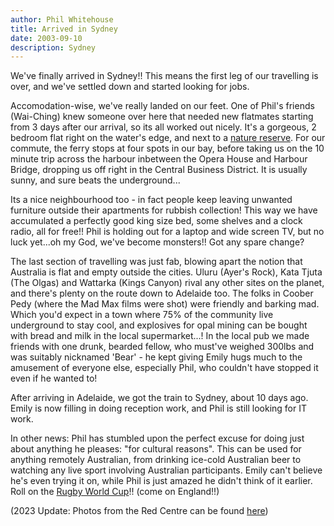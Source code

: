 ```yaml
---
author: Phil Whitehouse
title: Arrived in Sydney
date: 2003-09-10
description: Sydney
---
```


We've finally arrived in Sydney!! This means the first leg of our travelling is over, and we've settled down and started looking for jobs.

Accomodation-wise, we've really landed on our feet. One of Phil's friends (Wai-Ching) knew someone over here that needed new flatmates starting from 3 days after our arrival, so its all worked out nicely. It's a gorgeous, 2 bedroom flat right on the water's edge, and next to a [nature reserve](https://goo.gl/maps/ZE3VydZGgifA6h8X9). For our commute, the ferry stops at four spots in our bay, before taking us on the 10 minute trip across the harbour inbetween the Opera House and Harbour Bridge, dropping us off right in the Central Business District. It is usually sunny, and sure beats the underground...

Its a nice neighbourhood too - in fact people keep leaving unwanted furniture outside their apartments for rubbish collection! This way we have accumulated a perfectly good king size bed, some shelves and a clock radio, all for free!! Phil is holding out for a laptop and wide screen TV, but no luck yet...oh my God, we've become monsters!! Got any spare change?

The last section of travelling was just fab, blowing apart the notion that Australia is flat and empty outside the cities. Uluru (Ayer's Rock), Kata Tjuta (The Olgas) and Wattarka (Kings Canyon) rival any other sites on the planet, and there's plenty on the route down to Adelaide too. The folks in Coober Pedy (where the Mad Max films were shot) were friendly and barking mad. Which you'd expect in a town where 75% of the community live underground to stay cool, and explosives for opal mining can be bought with bread and milk in the local supermarket...! In the local pub we made friends with one drunk, bearded fellow, who must've weighed 300lbs and was suitably nicknamed 'Bear' - he kept giving Emily hugs much to the amusement of everyone else, especially Phil, who couldn't have stopped it even if he wanted to!

After arriving in Adelaide, we got the train to Sydney, about 10 days ago. Emily is now filling in doing reception work, and Phil is still looking for IT work.

In other news: Phil has stumbled upon the perfect excuse for doing just about anything he pleases: "for cultural reasons". This can be used for anything remotely Australian, from drinking ice-cold Australian beer to watching any live sport involving Australian participants. Emily can't believe he's even trying it on, while Phil is just amazed he didn't think of it earlier. Roll on the [Rugby World Cup](https://web.archive.org/web/20040205152517/http://www.rugby2003.com.au/)!! (come on England!!)

(2023 Update: Photos from the Red Centre can be found [here](https://www.flickr.com/photos/philliecasablanca/albums/72157603245312772))
